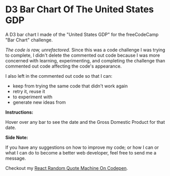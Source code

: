 # D3 Bar Chart Of The United States GDP

A D3 bar chart I made of the "United States GDP" for the freeCodeCamp "Bar Chart" challenge.

*The code is raw, unrefactored.* Since this was a code challenge I was trying to complete, I didn't delete the commented out code because I was more concerned with learning, experimenting, and completing the challenge than commented out code affecting the code's appearance. 

I also left in the commented out code so that I can:
* keep from trying the same code that didn't work again
* retry it, reuse it
* to experiment with
* generate new ideas from

**Instructions:** 

Hover over any bar to see the date and the Gross Domestic Product for that date. 

**Side Note:** 

If you have any suggestions on how to improve my code; or how I can or what I can do to become a better web developer, feel free to send me a message. 

Checkout my [React Random Quote Machine On Codepen](https://codepen.io/nwbnwb/full/BajbvNQ).
